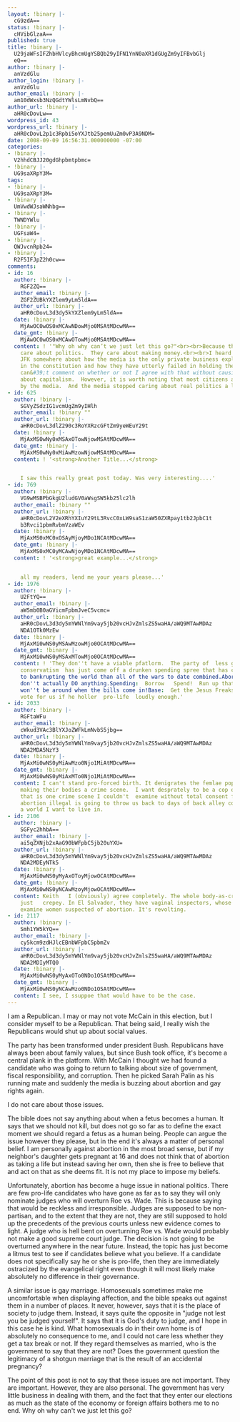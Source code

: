 ```yaml
---
layout: !binary |-
  cG9zdA==
status: !binary |-
  cHVibGlzaA==
published: true
title: !binary |-
  U29jaWFsIFZhbHVlcyBhcmUgYSBQb29yIFN1YnN0aXR1dGUgZm9yIFBvbGlj
  eQ==
author: !binary |-
  anVzdGlu
author_login: !binary |-
  anVzdGlu
author_email: !binary |-
  am10dWxsb3NzQGdtYWlsLmNvbQ==
author_url: !binary |-
  aHR0cDovLw==
wordpress_id: 43
wordpress_url: !binary |-
  aHR0cDovL2p1c3Rpbi5oYXJtb25pemUuZm0vP3A9NDM=
date: 2008-09-09 16:56:31.000000000 -07:00
categories:
- !binary |-
  V2hhdCBJJ20gdGhpbmtpbmc=
- !binary |-
  UG9saXRpY3M=
tags:
- !binary |-
  UG9saXRpY3M=
- !binary |-
  UmVwdWJsaWNhbg==
- !binary |-
  TWNDYWlu
- !binary |-
  UGFsaW4=
- !binary |-
  QWJvcnRpb24=
- !binary |-
  R2F5IFJpZ2h0cw==
comments:
- id: 16
  author: !binary |-
    RGF2ZQ==
  author_email: !binary |-
    ZGF2ZUBkYXZlem9yLm5ldA==
  author_url: !binary |-
    aHR0cDovL3d3dy5kYXZlem9yLm5ldA==
  date: !binary |-
    MjAwOC0wOS0xMCAwNDowMjo0MSAtMDcwMA==
  date_gmt: !binary |-
    MjAwOC0wOS0xMCAwOTowMjo0MSAtMDcwMA==
  content: ! '"Why oh why can’t we just let this go?"<br><br>Because the media doesn&#39;t
    care about politics.  They care about making money.<br><br>I heard a speech by
    JFK somewhere about how the media is the only private business explicitly mentioned
    in the constitution and how they have utterly failed in holding their responsibility.  I
    can&#39;t comment on whether or not I agree with that without causing a huge debate
    about capitalism.  However, it is worth noting that most citizens are informed
    by the media.  And the media stopped caring about real politics a long time ago.'
- id: 625
  author: !binary |-
    SGVyZSdzIG1vcmUgZm9yIHlh
  author_email: !binary ""
  author_url: !binary |-
    aHR0cDovL3dlZ290c3RoYXRzcGFtZm9yeWEuY29t
  date: !binary |-
    MjAxMS0wNy0xMSAxOTowNjowMSAtMDcwMA==
  date_gmt: !binary |-
    MjAxMS0wNy0xMiAwMzowNjowMSAtMDcwMA==
  content: ! '<strong>Another Title...</strong>


    I saw this really great post today. Was very interesting....'
- id: 769
  author: !binary |-
    VG9wMSBPbGkgU2ludGV0aWsgSW5kb25lc2lh
  author_email: !binary ""
  author_url: !binary |-
    aHR0cDovL2V2eXRhYXIuY29tL3RvcC0xLW9saS1zaW50ZXRpay1tb2JpbC1t
    b3Rvci1pbmRvbmVzaWEv
  date: !binary |-
    MjAxMS0xMC0xOSAyMjoyMDo1NCAtMDcwMA==
  date_gmt: !binary |-
    MjAxMS0xMC0yMCAwNjoyMDo1NCAtMDcwMA==
  content: ! '<strong>great example...</strong>


    all my readers, lend me your years please...'
- id: 1976
  author: !binary |-
    U2FtYQ==
  author_email: !binary |-
    aW5mb0B0aGVicmFpbmJveC5vcmc=
  author_url: !binary |-
    aHR0cDovL3d3dy5mYWNlYm9vay5jb20vcHJvZmlsZS5waHA/aWQ9MTAwMDAz
    NDA1OTk0MzEw
  date: !binary |-
    MjAxMi0wNS0yMSAwMzowMjo0OCAtMDcwMA==
  date_gmt: !binary |-
    MjAxMi0wNS0yMSAxMTowMjo0OCAtMDcwMA==
  content: ! 'They don''t have a viable pfatlorm.  The party of  less government  and  fiscal
    conservatism  has just come off a drunken spending spree that has come closer
    to bankrupting the world than all of the wars to date combined.Abortion:  Talk  pro-life  but
    don''t actually DO anything.Spending:  Borrow   Spend!  Run up that credit card!  We
    won''t be around when the bills come in!Base:  Get the Jesus Freaks involved!  They''ll
    vote for us if he holler  pro-life  loudly enough.'
- id: 2033
  author: !binary |-
    RGFtaWFu
  author_email: !binary |-
    cWkud3VAc3BlYXJoZWFkLmNvbS5jbg==
  author_url: !binary |-
    aHR0cDovL3d3dy5mYWNlYm9vay5jb20vcHJvZmlsZS5waHA/aWQ9MTAwMDAz
    NDA2MDA5NzY3
  date: !binary |-
    MjAxMi0wNS0yMiAwMzo0Njo1MiAtMDcwMA==
  date_gmt: !binary |-
    MjAxMi0wNS0yMiAxMTo0Njo1MiAtMDcwMA==
  content: I can't stand pro-forced birth. It denigrates the femlae population to
    making their bodies a crime scene.  I want desprately to be a cop one day but
    that is one crime scene I couldn't  examine without total consent from the women.  Making
    abortion illegal is going to throw us back to days of back alley coat hanger abortions.  Not
    a world I want to live in.
- id: 2106
  author: !binary |-
    SGFyc2hhbA==
  author_email: !binary |-
    ai5qZXNjb2xAaG90bWFpbC5jb20uYXU=
  author_url: !binary |-
    aHR0cDovL3d3dy5mYWNlYm9vay5jb20vcHJvZmlsZS5waHA/aWQ9MTAwMDAz
    NDA2MDEyNTk5
  date: !binary |-
    MjAxMi0wNS0yMyAxOToyMjowOCAtMDcwMA==
  date_gmt: !binary |-
    MjAxMi0wNS0yNCAwMzoyMjowOCAtMDcwMA==
  content: Keith   I (obviously) agree completely. The whole body-as-crime-scene is
    just   crepey. In El Salvador, they have vaginal inspectors, whose job it is to
    examine women suspected of abortion. It's revolting.
- id: 2117
  author: !binary |-
    Smh1YW5kYQ==
  author_email: !binary |-
    cy5kcm9zdHJlcEBnbWFpbC5pbmZv
  author_url: !binary |-
    aHR0cDovL3d3dy5mYWNlYm9vay5jb20vcHJvZmlsZS5waHA/aWQ9MTAwMDAz
    NDA2MDIyMTQ0
  date: !binary |-
    MjAxMi0wNS0yMyAxOTo0NDo1OSAtMDcwMA==
  date_gmt: !binary |-
    MjAxMi0wNS0yNCAwMzo0NDo1OSAtMDcwMA==
  content: I see, I ssuppoe that would have to be the case.
---
```

I am a Republican. I may or may not vote McCain in this election, but I consider myself to be a Republican. That being said, I really wish the Republicans would shut up about social values.

The party has been transformed under president Bush. Republicans have always been about family values, but since Bush took office, it's become a central plank in the platform. With McCain I thought we had found a candidate who was going to return to talking about size of government, fiscal responsibility, and corruption. Then he picked Sarah Palin as his running mate and suddenly the media is buzzing about abortion and gay rights again.

I do not care about those issues.

The bible does not say anything about when a fetus becomes a human. It says that we should not kill, but does not go so far as to define the exact moment we should regard a fetus as a human being. People can argue the issue however they please, but in the end it's always a matter of personal belief. I am personally against abortion in the most broad sense, but if my neighbor's daughter gets pregnant at 16 and does not think that of abortion as taking a life but instead saving her own, then she is free to believe that and act on that as she deems fit. It is not my place to impose my beliefs.

Unfortunately, abortion has become a huge issue in national politics. There are few pro-life candidates who have gone as far as to say they will only nominate judges who will overturn Roe vs. Wade. This is because saying that would be reckless and irresponsible. Judges are supposed to be non-partisan, and to the extent that they are not, they are still supposed to hold up the precedents of the previous courts unless new evidence comes to light. A judge who is hell bent on overturning Roe vs. Wade would probably not make a good supreme court judge. The decision is not going to be overturned anywhere in the near future. Instead, the topic has just become a litmus test to see if candidates believe what you believe. If a candidate does not specifically say he or she is pro-life, then they are immediately ostracized by the evangelical right even though it will most likely make absolutely no difference in their governance.

A similar issue is gay marriage. Homosexuals sometimes make me uncomfortable when displaying affection, and the bible speaks out against them in a number of places. It never, however, says that it is the place of society to judge them. Instead, it says quite the opposite in "judge not lest you be judged yourself". It says that it is God's duty to judge, and I hope in this case he is kind. What homosexuals do in their own home is of absolutely no consequence to me, and I could not care less whether they get a tax break or not. If they regard themselves as married, who is the government to say that they are not? Does the government question the legitimacy of a shotgun marriage that is the result of an accidental pregnancy?

The point of this post is not to say that these issues are not important. They are important. However, they are also personal. The government has very little business in dealing with them, and the fact that they enter our elections as much as the state of the economy or foreign affairs bothers me to no end. Why oh why can't we just let this go?
